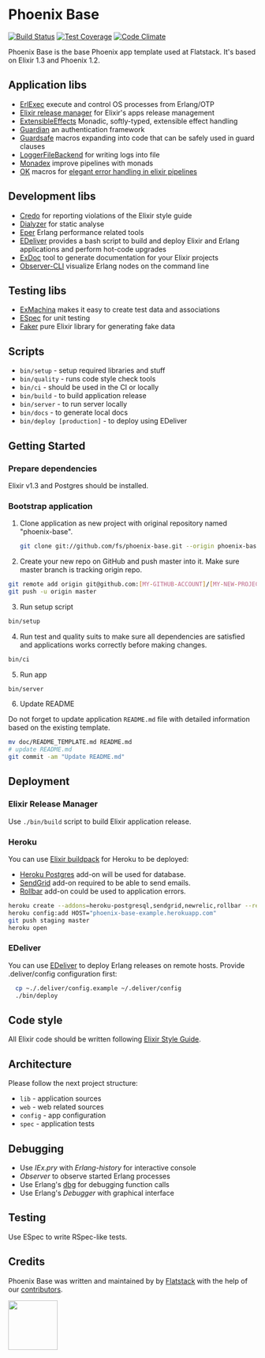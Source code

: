 # Phoenix Base

[![Build Status](https://semaphoreci.com/api/v1/fs/phoenix-base/branches/master/badge.svg)](https://semaphoreci.com/fs/phoenix-base)
[![Test Coverage](https://codeclimate.com/github/fs/phoenix-base/badges/coverage.svg)](https://codeclimate.com/github/fs/phoenix-base)
[![Code Climate](https://codeclimate.com/github/fs/phoenix-base.png)](https://codeclimate.com/github/fs/phoenix-base)

Phoenix Base is the base Phoenix app template used at Flatstack.
It's based on Elixir 1.3 and Phoenix 1.2.

## Application libs

* [ErlExec](https://github.com/saleyn/erlexec) execute and control OS processes from Erlang/OTP
* [Elixir release manager](https://github.com/bitwalker/exrm) for Elixir's apps release management
* [ExtensibleEffects](https://github.com/metalabdesign/effects) Monadic, softly-typed, extensible effect handling
* [Guardian](https://github.com/ueberauth/guardian) an authentication framework
* [Guardsafe](https://github.com/DevL/guardsafe) macros expanding into code that can be safely used in guard clauses
* [LoggerFileBackend](https://github.com/onkel-dirtus/logger_file_backend) for writing logs into file
* [Monadex](https://github.com/rob-brown/MonadEx) improve pipelines with monads
* [OK](https://github.com/CrowdHailer/OK) macros for [elegant error handling in elixir pipelines](http://insights.workshop14.io/2015/10/18/handling-errors-in-elixir-no-one-say-monad.html)

## Development libs

* [Credo](https://github.com/rrrene/credo) for reporting violations of the Elixir style guide
* [Dialyzer](https://github.com/jeremyjh/dialyxir) for static analyse
* [Eper](https://github.com/massemanet/eper) Erlang performance related tools
* [EDeliver](https://github.com/boldpoker/edeliver) provides a bash script to build and deploy Elixir and Erlang applications and perform hot-code upgrades
* [ExDoc](https://github.com/elixir-lang/ex_doc) tool to generate documentation for your Elixir projects
* [Observer-CLI](https://github.com/zhongwencool/observer_cli) visualize Erlang nodes on the command line

## Testing libs

* [ExMachina](https://github.com/thoughtbot/ex_machina) makes it easy to create test data and associations
* [ESpec](https://github.com/antonmi/espec) for unit testing
* [Faker](https://github.com/igas/faker) pure Elixir library for generating fake data

## Scripts

* `bin/setup` - setup required libraries and stuff
* `bin/quality` - runs code style check tools
* `bin/ci` - should be used in the CI or locally
* `bin/build` - to build application release
* `bin/server` - to run server locally
* `bin/docs` - to generate local docs
* `bin/deploy [production]` - to deploy using EDeliver

## Getting Started

### Prepare dependencies

Elixir v1.3 and Postgres should be installed.

### Bootstrap application

1. Clone application as new project with original repository named "phoenix-base".

   ```bash
   git clone git://github.com/fs/phoenix-base.git --origin phoenix-base [MY-NEW-PROJECT]
   ```

2. Create your new repo on GitHub and push master into it. Make sure master branch is tracking origin repo.

  ```bash
  git remote add origin git@github.com:[MY-GITHUB-ACCOUNT]/[MY-NEW-PROJECT].git
  git push -u origin master
  ```

3. Run setup script

  ```bash
  bin/setup
  ```

4. Run test and quality suits to make sure all dependencies are satisfied and applications works correctly before making changes.

  ```bash
  bin/ci
  ```

5. Run app

  ```bash
  bin/server
  ```

6. Update README

  Do not forget to update application `README.md` file with detailed information based on the
  existing template.

  ```bash
  mv doc/README_TEMPLATE.md README.md
  # update README.md
  git commit -am "Update README.md"
  ```

## Deployment

### Elixir Release Manager

Use `./bin/build` script to build Elixir application release.

### Heroku

You can use [Elixir buildpack](https://github.com/HashNuke/heroku-buildpack-elixir) for Heroku to be deployed:

* [Heroku Postgres](https://www.heroku.com/postgres) add-on will be used for database.
* [SendGrid](https://devcenter.heroku.com/articles/sendgrid) add-on required to be able to send emails.
* [Rollbar](https://elements.heroku.com/addons/rollbar) add-on could be used to application errors.

```bash
heroku create --addons=heroku-postgresql,sendgrid,newrelic,rollbar --remote staging phoenix-base-example --buildpack "https://github.com/HashNuke/heroku-buildpack-elixir.git"
heroku config:add HOST="phoenix-base-example.herokuapp.com"
git push staging master
heroku open
```

### EDeliver

You can use [EDeliver](https://github.com/boldpoker/edeliver) to deploy Erlang releases on remote hosts. Provide .deliver/config configuration first:

```bash
  cp ~./.deliver/config.example ~/.deliver/config
  ./bin/deploy
```

## Code style

All Elixir code should be written following [Elixir Style Guide](https://github.com/levionessa/elixir_style_guide).

## Architecture

Please follow the next project structure:

* `lib` - application sources
* `web` - web related sources
* `config` - app configuration
* `spec` - application tests

## Debugging

* Use *IEx.pry* with *Erlang-history* for interactive console
* *Observer* to observe started Erlang processes
* Use Erlang's [dbg](http://erlang.org/doc/man/dbg.html) for debugging function calls
* Use Erlang's *Debugger* with graphical interface

## Testing

Use ESpec to write RSpec-like tests.

## Credits

Phoenix Base was written and maintained by by [Flatstack](http://www.flatstack.com) with the help of our
[contributors](http://github.com/fs/phoenix-base/contributors).

[<img src="http://www.flatstack.com/logo.svg" width="100"/>](http://www.flatstack.com)
